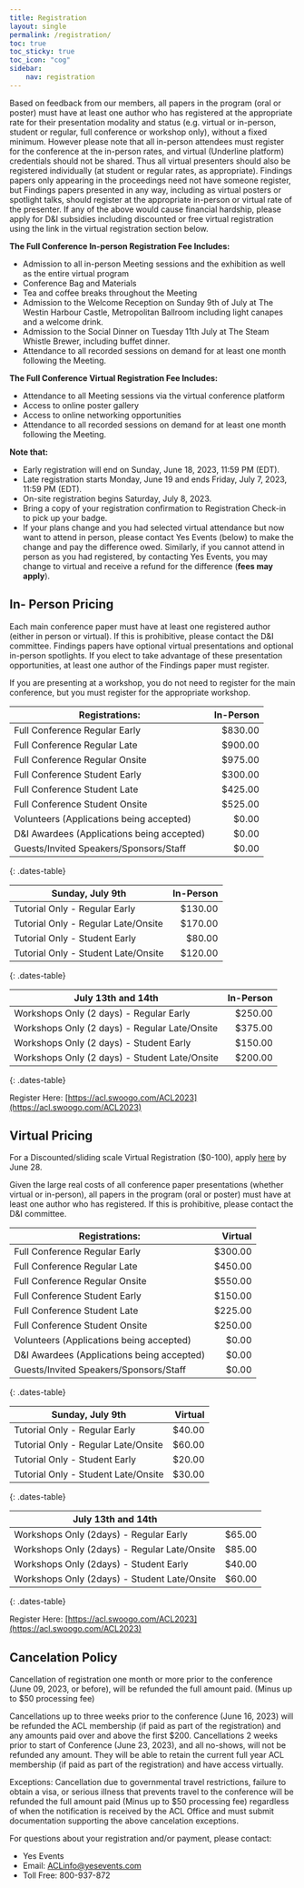 ```yaml
---
title: Registration
layout: single
permalink: /registration/
toc: true
toc_sticky: true
toc_icon: "cog"
sidebar:
    nav: registration
---
```


<!-- **Registration is now closed.**
{: .notice .notice--info .text-center} -->

Based on feedback from our members, all papers in the program (oral or poster) must have at least one author who has registered at the appropriate rate for their presentation modality and status (e.g. virtual or in-person, student or regular, full conference or workshop only), without a fixed minimum. However please note that all in-person attendees must register for the conference at the in-person rates, and virtual (Underline platform) credentials should not be shared. Thus all virtual presenters should also be registered individually (at student or regular rates, as appropriate). Findings papers only appearing in the proceedings need not have someone register, but Findings papers presented in any way, including as virtual posters or spotlight talks, should register at the appropriate in-person or virtual rate of the presenter. If any of the above would cause financial hardship, please apply for D&I subsidies including discounted or free virtual registration using the link in the virtual registration section below.

**The Full Conference In-person Registration Fee Includes:**

* Admission to all in-person Meeting sessions and the exhibition as well as the entire virtual program
* Conference Bag and Materials
* Tea and coffee breaks throughout the Meeting
* Admission to the Welcome Reception on Sunday 9th of July at The Westin Harbour Castle, Metropolitan Ballroom including light canapes and a welcome drink.
* Admission to the Social Dinner on Tuesday 11th July at The Steam Whistle Brewer, including buffet dinner.
* Attendance to all recorded sessions on demand for at least one month following the Meeting.

**The Full Conference Virtual Registration Fee Includes:**

* Attendance to all Meeting sessions via the virtual conference platform
* Access to online poster gallery
* Access to online networking opportunities
* Attendance to all recorded sessions on demand for at least one month following the Meeting.
 
**Note that:**

* Early registration will end on Sunday, June 18, 2023, 11:59 PM (EDT).
* Late registration starts Monday, June 19 and ends Friday, July 7, 2023, 11:59 PM (EDT).
* On-site registration begins Saturday, July 8, 2023.  
* Bring a copy of your registration confirmation to Registration Check-in to pick up your badge.
* If your plans change and you had selected virtual attendance but now want to attend in person, please contact Yes Events (below) to make the change and pay the difference owed.  Similarly, if you cannot attend in person as you had registered, by contacting Yes Events, you may change to virtual and receive a refund for the difference (**fees may apply**).

## In- Person Pricing 

Each main conference paper must have at least one registered author (either in
person or virtual). If this is prohibitive, please contact the D&I committee.
Findings papers have optional virtual presentations and optional in-person
spotlights.  If you elect to take advantage of these presentation
opportunities, at least one author of the Findings paper must register.

If you are presenting at a workshop, you do not need to register for the main
conference, but you must register for the appropriate workshop.

<style>
.dates-table { font-size: .8em; }
.dates-table tr td:nth-child(1) { width: 25em; }
.dates-table del { color: #888; }
</style>

| Registrations:                             | In-Person  |
|--------------------------------------------|-----------:|
| Full Conference Regular Early              |   $830.00  |
| Full Conference Regular Late               |   $900.00  |
| Full Conference Regular Onsite             |   $975.00  |
| Full Conference Student Early              |   $300.00  |
| Full Conference Student Late               |   $425.00  |
| Full Conference Student Onsite             |   $525.00  |
| Volunteers (Applications being accepted)   |     $0.00  |
| D&I Awardees (Applications being accepted) |     $0.00  |
| Guests/Invited Speakers/Sponsors/Staff     |     $0.00  |
{: .dates-table}

| Sunday, July 9th                    | In-Person  |
|-------------------------------------|-----------:|
| Tutorial Only - Regular Early       |   $130.00  |
| Tutorial Only - Regular Late/Onsite |   $170.00  |
| Tutorial Only - Student Early       |    $80.00  |
| Tutorial Only - Student Late/Onsite |   $120.00  |
{: .dates-table}

| July 13th and 14th                            |  In-Person |
|-----------------------------------------------|-----------:|
| Workshops Only (2 days) - Regular Early       |   $250.00  |
| Workshops Only (2 days) - Regular Late/Onsite |   $375.00  |
| Workshops Only (2 days) - Student Early       |   $150.00  |
| Workshops Only (2 days) - Student Late/Onsite |   $200.00  |
{: .dates-table}

Register Here: [https://acl.swoogo.com/ACL2023](https://acl.swoogo.com/ACL2023)

## Virtual Pricing

For a Discounted/sliding scale Virtual Registration ($0-100), apply [here](discounted_virtual_registration) by June 28.

Given the large real costs of all conference paper presentations
(whether virtual or in-person), all papers in the program (oral or
poster) must have at least one author who has registered. If this is
prohibitive, please contact the D&I committee.

| Registrations:                             | Virtual  |
|--------------------------------------------|---------:|
| Full Conference Regular Early              | $300.00  |
| Full Conference Regular Late               | $450.00  |
| Full Conference Regular Onsite             | $550.00  |
| Full Conference Student Early              | $150.00  |
| Full Conference Student Late               | $225.00  |
| Full Conference Student Onsite             | $250.00  |
| Volunteers (Applications being accepted)   |   $0.00  |
| D&I Awardees (Applications being accepted) |   $0.00  |
| Guests/Invited Speakers/Sponsors/Staff     |   $0.00  |
{: .dates-table}

| Sunday, July 9th                    | Virtual  |
|-------------------------------------|---------:|
| Tutorial Only - Regular Early       |  $40.00  |
| Tutorial Only - Regular Late/Onsite |  $60.00  |
| Tutorial Only - Student Early       |  $20.00  |
| Tutorial Only - Student Late/Onsite |  $30.00  |
{: .dates-table}

| July 13th and 14th                           |         |
|----------------------------------------------|:-------:|
| Workshops Only (2days) - Regular Early       | $65.00  |
| Workshops Only (2days) - Regular Late/Onsite | $85.00  |
| Workshops Only (2days) - Student Early       | $40.00  |
| Workshops Only (2days) - Student Late/Onsite | $60.00  |
{: .dates-table}

Register Here: [https://acl.swoogo.com/ACL2023](https://acl.swoogo.com/ACL2023)

## Cancelation Policy

Cancellation of registration one month or more prior to the conference (June 09, 2023, or before), will be refunded the full amount paid. (Minus up to $50 processing fee)

Cancellations up to three weeks prior to the conference (June 16, 2023) will be refunded the ACL membership (if paid as part of the registration) and any amounts paid over and above the first $200.
Cancellations 2 weeks prior to start of Conference (June 23, 2023), and all no-shows, will not be refunded any amount. They will be able to retain the current full year ACL membership (if paid as part of the registration) and have access virtually.

Exceptions: Cancellation due to governmental travel restrictions, failure to obtain a visa, or serious illness that prevents travel to the conference will be refunded the full amount paid (Minus up to $50 processing fee) regardless of when the notification is received by the ACL Office and must submit documentation supporting the above cancelation exceptions.

For questions about your registration and/or payment, please contact:

* Yes Events
* Email: [ACLinfo@yesevents.com](mailto:ACLinfo@yesevents.com)
* Toll Free: 800-937-872
